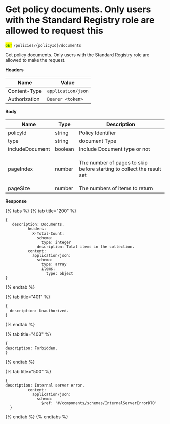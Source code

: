 # Get policy documents. Only users with the Standard Registry role are         allowed to request this

<mark style="color:green;">`GET`</mark> `/policies/{policyId}/documents`

Get policy documents. Only users with the Standard Registry role are\
allowed to make the request.

**Headers**

| Name          | Value              |
| ------------- | ------------------ |
| Content-Type  | `application/json` |
| Authorization | `Bearer <token>`   |

**Body**

| Name            | Type    | Description                                                                     |
| --------------- | ------- | ------------------------------------------------------------------------------- |
| policyId        | string  | Policy Identifier                                                               |
| type            | string  | document Type                                                                   |
| includeDocument | boolean | Include Document type or not                                                    |
| pageIndex       | number  | <p>The number of pages to skip before starting to collect the result<br>set</p> |
| pageSize        | number  | The numbers of items to return                                                  |

**Response**

{% tabs %}
{% tab title="200" %}
```json5
{
   description: Documents.
          headers:
            X-Total-Count:
              schema:
                type: integer
              description: Total items in the collection.
          content:
            application/json:
              schema:
                type: array
                items:
                  type: object
}
```
{% endtab %}

{% tab title="401" %}
```json5
{
  description: Unauthorized.
}
```
{% endtab %}

{% tab title="403" %}
```json5
{
description: Forbidden.
}
```
{% endtab %}

{% tab title="500" %}
```json5
{
description: Internal server error.
          content:
            application/json:
              schema:
                $ref: '#/components/schemas/InternalServerErrorDTO'
  }
```
{% endtab %}
{% endtabs %}
